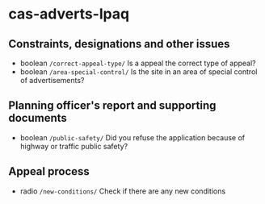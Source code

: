 # cas-adverts-lpaq

## Constraints, designations and other issues

- boolean `/correct-appeal-type/` Is a <appeal type> appeal the correct type of appeal?
- boolean `/area-special-control/` Is the site in an area of special control of advertisements?

## Planning officer's report and supporting documents

- boolean `/public-safety/` Did you refuse the application because of highway or traffic public safety?

## Appeal process

- radio `/new-conditions/` Check if there are any new conditions
